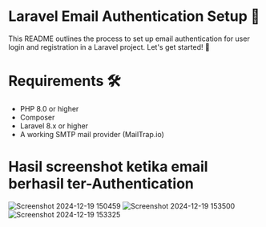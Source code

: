 # Laravel Email Authentication Setup 📧
This README outlines the process to set up email authentication for user login and registration in a Laravel project. Let's get started! 🚀

# Requirements 🛠️
- PHP 8.0 or higher
- Composer
- Laravel 8.x or higher
- A working SMTP mail provider (MailTrap.io)

# Hasil screenshot ketika email berhasil ter-Authentication
![Screenshot 2024-12-19 150459](https://github.com/user-attachments/assets/1f8c450e-08dc-4d9d-91c1-93e1bf31d855)
![Screenshot 2024-12-19 153500](https://github.com/user-attachments/assets/901351ba-866b-4077-98ec-f1d540c9625f)
![Screenshot 2024-12-19 153325](https://github.com/user-attachments/assets/48b96ea9-b197-4e09-901f-d558ed036b6e)
